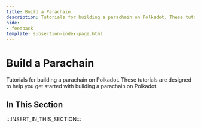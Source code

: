 ```yaml
---
title: Build a Parachain
description: Tutorials for building a parachain on Polkadot. These tutorials are designed to help you get started with building a parachain on Polkadot.
hide: 
- feedback
template: subsection-index-page.html
---
```


# Build a Parachain

Tutorials for building a parachain on Polkadot. These tutorials are designed to help you get started with building a parachain on Polkadot.

## In This Section

:::INSERT_IN_THIS_SECTION:::